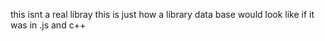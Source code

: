 this isnt a real libray this is just how a library data base would look like if it was in .js and c++
